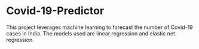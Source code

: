 # Covid-19-Predictor
This project leverages machine learning to forecast the number of Covid-19 cases in India. The models used are linear regression and elastic net regression.

